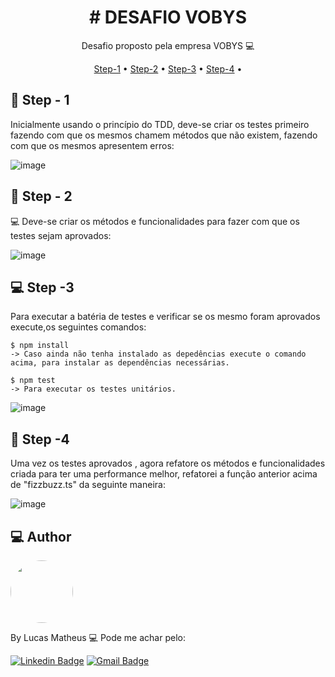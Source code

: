 <h1 align="center">
    # DESAFIO VOBYS
</h1>
<p align="center"> Desafio proposto pela empresa VOBYS 💻 </p>
<p align="center">
 <a href="#Step-1">Step-1</a> •
 <a href="#Step-2">Step-2</a> • 
 <a href="#Step-3">Step-3</a> •  
 <a href="#Step-4">Step-4</a> • 
</p>

<h2 id="Step-1" > 🎯 Step - 1 </h2>

Inicialmente usando o princípio do TDD, deve-se criar os testes primeiro fazendo com que os mesmos chamem métodos que não existem, fazendo com que os mesmos apresentem erros:

![image](https://imgur.com/erdJ0BD.png)

<h2 id="Step-2" > 👷 Step - 2 </h2>💻
Deve-se criar os métodos e funcionalidades para fazer com que os testes sejam aprovados:

![image](https://imgur.com/yQe9KcQ.png)


<h2 id="Step-3" > 💻 Step -3  </h2>
Para executar a batéria de testes e verificar se os mesmo foram aprovados execute,os seguintes comandos:

```shell
$ npm install
-> Caso ainda não tenha instalado as depedências execute o comando acima, para instalar as dependências necessárias.

$ npm test
-> Para executar os testes unitários.
```

![image](https://user-images.githubusercontent.com/43191511/212581696-6fd087d8-831c-4b77-8e41-5a5956035ef7.png)

<h2 id="Step-4" > 🎨 Step -4  </h2>
Uma vez os testes aprovados , agora refatore os métodos e funcionalidades criada para ter uma performance melhor, refatorei a função anterior acima de  "fizzbuzz.ts" da seguinte maneira: 

![image](https://imgur.com/Nihw1cU.png)

<h2 id="author"> 💻 Author </h2>

<img style="border-radius: 100%;" src="https://avatars.githubusercontent.com/u/43191511?s=400&u=c57ba37bf75041a129a29c3787965eeb2497f0ff&v=4" width="100px;" alt=""/>

By Lucas Matheus 💻 Pode me achar pelo:

[![Linkedin Badge](https://img.shields.io/badge/LinkedIn-0077B5?style=for-the-badge&logo=linkedin&logoColor=white)](www.linkedin.com/in/lucas-rochaa)
[![Gmail Badge](https://img.shields.io/badge/Gmail-D14836?style=for-the-badge&logo=gmail&logoColor=white)](mailto:lucasmatheussm22@gmail.com)

